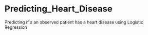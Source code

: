 # Predicting_Heart_Disease
Predicting if a an observed patient has a heart disease using Logistic Regression
